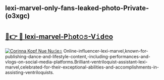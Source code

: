 ## lexi-marvel-only-fans​-leaked-photo​-Private-(o3xgc)


# <h2><a href="https://mediaupload.pro?title=lexi-marvel&ref=git">🔗👉 🔴 lexi-marvel-P𝚑ot𝚘𝚜-V𝚒d𝚎o</a></h2>

[![Corinna Kopf Nue Nu𝚍e𝚜](https://i.imgur.com/0qMVB7G.gif)](https://mediaupload.pro?title=lexi-marvel&ref=git)
Online-influencer-lexi-marvel,known-for-publishing-dance-and-lifestyle-content,-including-performances-and-vlogs-on-social-media-platforms.Brilliant-ventriloquist-assistant-lexi-marvel,celebrated-for-their-exceptional-abilities-and-accomplishments-in-assisting-ventriloquists.  